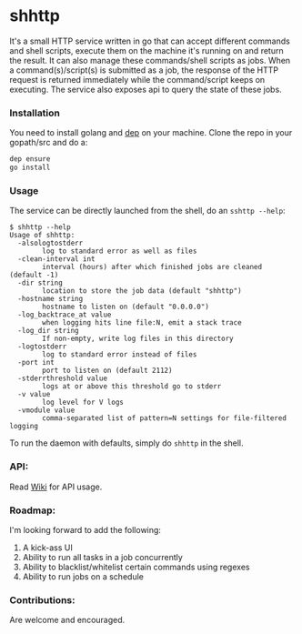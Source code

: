 # shhttp

It's a small HTTP service written in go that can accept different commands and shell scripts, execute them on the machine it's running on and return the result. It can also manage these commands/shell scripts as jobs. When a command(s)/script(s) is submitted as a job, the response of the HTTP request is returned immediately while the command/script keeps on executing. The service also exposes api to query the state of these jobs. 


### Installation

You need to install golang and [dep](https://github.com/golang/dep) on your machine. Clone the repo in your gopath/src and do a:
```sh
dep ensure
go install
```

### Usage

The service can be directly launched from the shell, do an `sshttp --help`:

```
$ shhttp --help
Usage of shhttp:
  -alsologtostderr
    	log to standard error as well as files
  -clean-interval int
    	interval (hours) after which finished jobs are cleaned (default -1)
  -dir string
    	location to store the job data (default "shhttp")
  -hostname string
    	hostname to listen on (default "0.0.0.0")
  -log_backtrace_at value
    	when logging hits line file:N, emit a stack trace
  -log_dir string
    	If non-empty, write log files in this directory
  -logtostderr
    	log to standard error instead of files
  -port int
    	port to listen on (default 2112)
  -stderrthreshold value
    	logs at or above this threshold go to stderr
  -v value
    	log level for V logs
  -vmodule value
    	comma-separated list of pattern=N settings for file-filtered logging
```
To run the daemon with defaults, simply do `shhttp`  in the shell. 


### API: 

Read [Wiki](https://github.com/codemug/shhttp/wiki) for API usage.

### Roadmap:

I'm looking forward to add the following:
1. A kick-ass UI
2. Ability to run all tasks in a job concurrently
3. Ability to blacklist/whitelist certain commands using regexes
4. Ability to run jobs on a schedule

### Contributions:

Are welcome and encouraged.